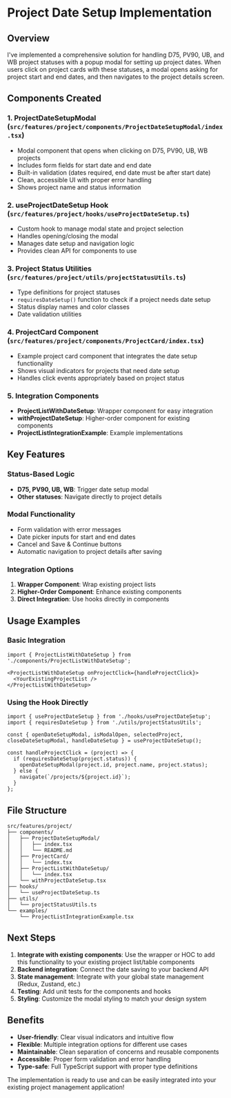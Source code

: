 # Project Date Setup Implementation

## Overview

I've implemented a comprehensive solution for handling D75, PV90, UB, and WB project statuses with a popup modal for setting up project dates. When users click on project cards with these statuses, a modal opens asking for project start and end dates, and then navigates to the project details screen.

## Components Created

### 1. ProjectDateSetupModal (`src/features/project/components/ProjectDateSetupModal/index.tsx`)
- Modal component that opens when clicking on D75, PV90, UB, WB projects
- Includes form fields for start date and end date
- Built-in validation (dates required, end date must be after start date)
- Clean, accessible UI with proper error handling
- Shows project name and status information

### 2. useProjectDateSetup Hook (`src/features/project/hooks/useProjectDateSetup.ts`)
- Custom hook to manage modal state and project selection
- Handles opening/closing the modal
- Manages date setup and navigation logic
- Provides clean API for components to use

### 3. Project Status Utilities (`src/features/project/utils/projectStatusUtils.ts`)
- Type definitions for project statuses
- `requiresDateSetup()` function to check if a project needs date setup
- Status display names and color classes
- Date validation utilities

### 4. ProjectCard Component (`src/features/project/components/ProjectCard/index.tsx`)
- Example project card component that integrates the date setup functionality
- Shows visual indicators for projects that need date setup
- Handles click events appropriately based on project status

### 5. Integration Components
- **ProjectListWithDateSetup**: Wrapper component for easy integration
- **withProjectDateSetup**: Higher-order component for existing components
- **ProjectListIntegrationExample**: Example implementations

## Key Features

### Status-Based Logic
- **D75, PV90, UB, WB**: Trigger date setup modal
- **Other statuses**: Navigate directly to project details

### Modal Functionality
- Form validation with error messages
- Date picker inputs for start and end dates
- Cancel and Save & Continue buttons
- Automatic navigation to project details after saving

### Integration Options
1. **Wrapper Component**: Wrap existing project lists
2. **Higher-Order Component**: Enhance existing components
3. **Direct Integration**: Use hooks directly in components

## Usage Examples

### Basic Integration
```tsx
import { ProjectListWithDateSetup } from './components/ProjectListWithDateSetup';

<ProjectListWithDateSetup onProjectClick={handleProjectClick}>
  <YourExistingProjectList />
</ProjectListWithDateSetup>
```

### Using the Hook Directly
```tsx
import { useProjectDateSetup } from './hooks/useProjectDateSetup';
import { requiresDateSetup } from './utils/projectStatusUtils';

const { openDateSetupModal, isModalOpen, selectedProject, closeDateSetupModal, handleDateSetup } = useProjectDateSetup();

const handleProjectClick = (project) => {
  if (requiresDateSetup(project.status)) {
    openDateSetupModal(project.id, project.name, project.status);
  } else {
    navigate(`/projects/${project.id}`);
  }
};
```

## File Structure
```
src/features/project/
├── components/
│   ├── ProjectDateSetupModal/
│   │   ├── index.tsx
│   │   └── README.md
│   ├── ProjectCard/
│   │   └── index.tsx
│   ├── ProjectListWithDateSetup/
│   │   └── index.tsx
│   └── withProjectDateSetup.tsx
├── hooks/
│   └── useProjectDateSetup.ts
├── utils/
│   └── projectStatusUtils.ts
└── examples/
    └── ProjectListIntegrationExample.tsx
```

## Next Steps

1. **Integrate with existing components**: Use the wrapper or HOC to add this functionality to your existing project list/table components
2. **Backend integration**: Connect the date saving to your backend API
3. **State management**: Integrate with your global state management (Redux, Zustand, etc.)
4. **Testing**: Add unit tests for the components and hooks
5. **Styling**: Customize the modal styling to match your design system

## Benefits

- **User-friendly**: Clear visual indicators and intuitive flow
- **Flexible**: Multiple integration options for different use cases
- **Maintainable**: Clean separation of concerns and reusable components
- **Accessible**: Proper form validation and error handling
- **Type-safe**: Full TypeScript support with proper type definitions

The implementation is ready to use and can be easily integrated into your existing project management application!
